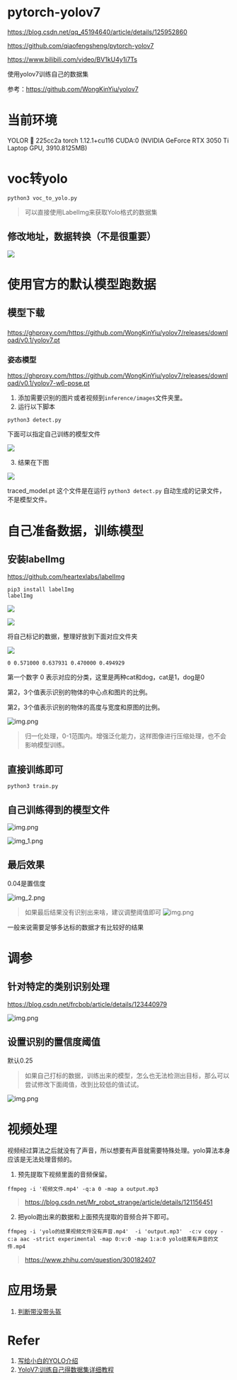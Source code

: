 # pytorch-yolov7

https://blog.csdn.net/qq_45194640/article/details/125952860

https://github.com/qiaofengsheng/pytorch-yolov7

https://www.bilibili.com/video/BV1kU4y1i7Ts

使用yolov7训练自己的数据集

参考：https://github.com/WongKinYiu/yolov7

# 当前环境

YOLOR 🚀 225cc2a torch 1.12.1+cu116 CUDA:0 (NVIDIA GeForce RTX 3050 Ti Laptop GPU, 3910.8125MB)


# voc转yolo

```shell
python3 voc_to_yolo.py
```
> 可以直接使用LabelImg来获取Yolo格式的数据集


## 修改地址，数据转换（不是很重要）

![](assets/20220822_145556_image.png)

# 使用官方的默认模型跑数据

## 模型下载

### 

https://ghproxy.com/https://github.com/WongKinYiu/yolov7/releases/download/v0.1/yolov7.pt

### 姿态模型

https://ghproxy.com/https://github.com/WongKinYiu/yolov7/releases/download/v0.1/yolov7-w6-pose.pt

1. 添加需要识别的图片或者视频到`inference/images`文件夹里。
2. 运行以下脚本

```shell
python3 detect.py
```

下面可以指定自己训练的模型文件

![](assets/20220822_173133_image.png)

3. 结果在下图

![](assets/20220822_152936_image.png)

traced_model.pt 这个文件是在运行 `python3 detect.py` 自动生成的记录文件，不是模型文件。


# 自己准备数据，训练模型

## 安装labelImg

https://github.com/heartexlabs/labelImg

```shell
pip3 install labelImg
labelImg
```

![](assets/20220822_211126_image.png)


![](assets/20220822_211309_image.png)



将自己标记的数据，整理好放到下面对应文件夹


![](assets/20220822_211430_image.png)

```text
0 0.571000 0.637931 0.470000 0.494929
```

第一个数字 0 表示对应的分类，这里是两种cat和dog，cat是1，dog是0

第2，3个值表示识别的物体的中心点和图片的比例。

第2，3个值表示识别的物体的高度与宽度和原图的比例。

![img.png](assets/label_data_format.png)

> 归一化处理，0-1范围内。增强泛化能力，这样图像进行压缩处理，也不会影响模型训练。

## 直接训练即可

```shell
python3 train.py
```

## 自己训练得到的模型文件

![img.png](assets/model_result.png)

![img_1.png](assets/replace_model.png)

## 最后效果

0.04是置信度

![img_2.png](assets/final_result.png)

> 如果最后结果没有识别出来啥，建议调整阈值即可
![img.png](assets/threshold.png)


一般来说需要足够多达标的数据才有比较好的结果

# 调参

## 针对特定的类别识别处理

https://blog.csdn.net/frcbob/article/details/123440979

![img.png](assets/special.png)

## 设置识别的置信度阈值

默认0.25

> 如果自己打标的数据，训练出来的模型，怎么也无法检测出目标，那么可以尝试修改下面阈值，改到比较低的值试试。

![img.png](assets/threshold.png)

# 视频处理

视频经过算法之后就没有了声音，所以想要有声音就需要特殊处理。yolo算法本身应该是无法处理音频的。

1. 预先提取下视频里面的音频保留。

```shell
ffmpeg -i '视频文件.mp4' -q:a 0 -map a output.mp3
```

> https://blog.csdn.net/Mr_robot_strange/article/details/121156451

2. 把yolo跑出来的数据和上面预先提取的音频合并下即可。

```shell
ffmpeg -i 'yolo的结果视频文件没有声音.mp4'  -i 'output.mp3'  -c:v copy -c:a aac -strict experimental -map 0:v:0 -map 1:a:0 yolo结果有声音的文件.mp4
```

> https://www.zhihu.com/question/300182407

# 应用场景

1. [判断带没带头盔](https://zhuanlan.zhihu.com/p/547878330)

# Refer
1. [写给小白的YOLO介绍](https://zhuanlan.zhihu.com/p/94986199)
1. [YoloV7:训练自己得数据集详细教程](https://blog.csdn.net/zhangdaoliang1/article/details/125719437)
